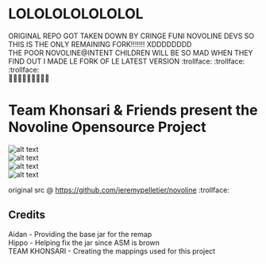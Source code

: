 # LOLOLOLOLOLOLOL
ORIGINAL REPO GOT TAKEN DOWN BY CRINGE FUNI NOVOLINE DEVS SO THIS IS THE ONLY REMAINING FORK!!!!!!! XDDDDDDDD  
THE POOR NOVOLINE@INTENT CHILDREN WILL BE SO MAD WHEN THEY FIND OUT I MADE LE FORK OF LE LATEST VERSION :trollface: :trollface: :trollface:  
💪💪💪😡😡😡😠😇😇


# Team Khonsari & Friends present the Novoline Opensource Project
![alt text](https://i.ibb.co/MZQkvqn/LOLOLOL.png)  
![alt text](https://cdn.discordapp.com/attachments/826624228458496010/907852691676491776/unknown.png)  
![alt text](https://cdn.discordapp.com/attachments/884669714654187570/912818948007952414/Screen_Shot_2021-11-23_at_1.png)  
![alt text](https://cdn.discordapp.com/attachments/911356846458150973/913585114036973658/unknown.png)  

original src @ https://github.com/jeremypelletier/novoline :trollface:

## Credits
Aidan - Providing the base jar for the remap\
Hippo - Helping fix the jar since ASM is brown\
TEAM KHONSARI - Creating the mappings used for this project
